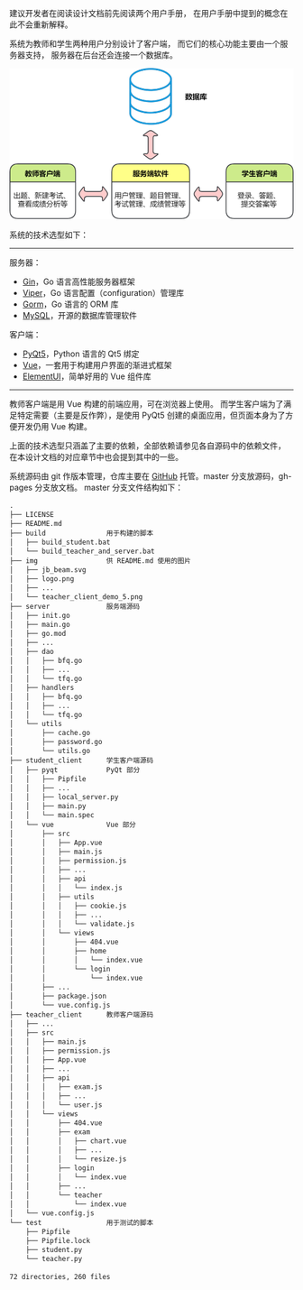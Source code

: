 建议开发者在阅读设计文档前先阅读两个用户手册，
在用户手册中提到的概念在此不会重新解释。

系统为教师和学生两种用户分别设计了客户端，
而它们的核心功能主要由一个服务器支持，
服务器在后台还会连接一个数据库。

![](../img/system_components.png)

系统的技术选型如下：

---
服务器：

- [Gin](https://gin-gonic.com/)，Go 语言高性能服务器框架
- [Viper](https://github.com/spf13/viper)，Go 语言配置（configuration）管理库
- [Gorm](https://gorm.io/index.html)，Go 语言的 ORM 库
- [MySQL](https://www.mysql.com/)，开源的数据库管理软件

客户端：

- [PyQt5](https://pypi.org/project/PyQt5/)，Python 语言的 Qt5 绑定
- [Vue](https://v2.vuejs.org/)，一套用于构建用户界面的渐进式框架
- [ElementUI](https://element.eleme.cn/#/)，简单好用的 Vue 组件库
---

教师客户端是用 Vue 构建的前端应用，可在浏览器上使用。
而学生客户端为了满足特定需要（主要是反作弊），是使用 PyQt5 创建的桌面应用，但页面本身为了方便开发仍用 Vue 构建。

上面的技术选型只涵盖了主要的依赖，全部依赖请参见各自源码中的依赖文件，
在本设计文档的对应章节中也会提到其中的一些。

系统源码由 git 作版本管理，仓库主要在 [GitHub](https://github.com/gonearewe/EasyTesting) 托管。master 分支放源码，gh-pages 分支放文档。
master 分支文件结构如下：

```
.
├── LICENSE
├── README.md
├── build               用于构建的脚本
│   ├── build_student.bat
│   └── build_teacher_and_server.bat
├── img                 供 README.md 使用的图片
│   ├── jb_beam.svg
│   ├── logo.png
│   ├── ...
│   └── teacher_client_demo_5.png
├── server              服务端源码
│   ├── init.go
│   ├── main.go
│   ├── go.mod
│   ├── ...
│   ├── dao
│   │   ├── bfq.go
│   │   ├── ...
│   │   └── tfq.go
│   ├── handlers
│   │   ├── bfq.go
│   │   ├── ...
│   │   └── tfq.go
│   └── utils
│       ├── cache.go
│       ├── password.go
│       └── utils.go
├── student_client      学生客户端源码
│   ├── pyqt            PyQt 部分
│   │   ├── Pipfile
│   │   ├── ...
│   │   ├── local_server.py
│   │   ├── main.py
│   │   └── main.spec
│   └── vue             Vue 部分
│       ├── src
│       │   ├── App.vue
│       │   ├── main.js
│       │   ├── permission.js
│       │   ├── ...
│       │   ├── api
│       │   │   └── index.js
│       │   ├── utils
│       │   │   ├── cookie.js
│       │   │   ├── ...
│       │   │   └── validate.js
│       │   └── views
│       │       ├── 404.vue
│       │       ├── home
│       │       │   └── index.vue
│       │       └── login
│       │           └── index.vue
│       ├── ...
│       ├── package.json
│       └── vue.config.js
├── teacher_client      教师客户端源码
│   ├── ...
│   ├── src
│   │   ├── main.js
│   │   ├── permission.js
│   │   ├── App.vue
│   │   ├── ...
│   │   ├── api
│   │   │   ├── exam.js
│   │   │   ├── ...
│   │   │   └── user.js
│   │   └── views
│   │       ├── 404.vue
│   │       ├── exam
│   │       │   ├── chart.vue
│   │       │   ├── ...
│   │       │   └── resize.js
│   │       ├── login
│   │       │   └── index.vue
│   │       ├── ...
│   │       └── teacher
│   │           └── index.vue
│   └── vue.config.js
└── test                用于测试的脚本
    ├── Pipfile
    ├── Pipfile.lock
    ├── student.py
    └── teacher.py

72 directories, 260 files
```




